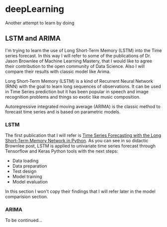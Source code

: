 # deepLearning
Another attempt to learn by doing

## LSTM and ARIMA
I'm trying to learn the use of Long Short-Term Memory (LSTM) into the Time series forecast. In this way I will refer to some of the publications of Dr. Jason Brownlee of Machine Learning Mastery, that I would like to agree their contribution to the open community of Data Science. Also I will compare their results with classic model like Arima.

Long Short-Term Memory (LSTM) is a kind of Recurrent Neural Network (RNN) with the goal to learn long sequences of observations. It can be used in Time Series prediction but it has been popular in speech and image recognition problems and things so exotic like music composition.

Autoregressive integrated moving average (ARIMA) is the classic method to forecast time series and is based on parametric models.  

### LSTM
The first publication that I will refer is [Time Series Forecasting with the Long Short-Term Memory Network in Python](https://machinelearningmastery.com/time-series-forecasting-long-short-term-memory-network-python/). As you can see in so didactic Brownlee post, LSTM is applied to univariate time series forecast through Tensorflow and Keras Python tools with the next steps:
+ Data loading
+ Data preparation
+ Test design
+ Model training
+ Model evaluation

In this section I won't copy their findings that I will refer later in the model comparision section.

### ARIMA

To be continued...


